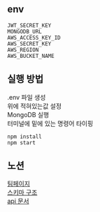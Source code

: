 ## env

```
JWT_SECRET_KEY
MONGODB_URL
AWS_ACCESS_KEY_ID
AWS_SECRET_KEY
AWS_REGION
AWS_BUCKET_NAME
```


## 실행 방법

.env 파일 생성 <br>
위에 적혀있는값 설정 <br>
MongoDB 실행<br>
터미널에 밑에 있는 명령어 타이핑

``` 
npm install 
npm start
```

## 노션
[팀페이지](https://www.notion.so/elice/13-24f6d7e6a3f44114b848bc4371413a52) <br>
[스키마 구조](https://www.notion.so/elice/DB-6069a2c216e04873bedb0ed0d87646a7) <br>
[api 문서](https://www.notion.so/elice/1905b116872943b09ed32fa5d6e7b345?v=df1de4ca958e4e91b8eb338f5ea10f03) 
